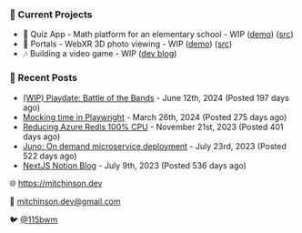 ### 📌 Current Projects
- 📝 Quiz App - Math platform for an elementary school - WIP ([demo](https://quiz-staging.mitchinson.dev/)) ([src](https://github.com/bmitchinson/budget-entry))
- 📸 Portals - WebXR 3D photo viewing - WIP ([demo](https://portals.mitchinson.dev/)) ([src](https://github.com/bmitchinson/vr-jpg-viewer-webxr))
- 🎶 Building a video game - WIP ([dev blog](https://blog.mitchinson.dev/playdate-dev-one))

### 📝 Recent Posts

- [(WIP) Playdate: Battle of the Bands](https://blog.mitchinson.dev/playdate-dev-one) - June 12th, 2024 (Posted 197 days ago)
- [Mocking time in Playwright](https://blog.mitchinson.dev/playwright-mock-time) - March 26th, 2024 (Posted 275 days ago)
- [Reducing Azure Redis 100% CPU](https://blog.mitchinson.dev/redis-cpu) - November 21st, 2023 (Posted 401 days ago)
- [Juno: On demand microservice deployment](https://blog.mitchinson.dev/juno) - July 23rd, 2023 (Posted 522 days ago)
- [NextJS Notion Blog](https://blog.mitchinson.dev/blog-2023) - July 9th, 2023 (Posted 536 days ago)

🌐 https://mitchinson.dev

💌 mitchinson.dev@gmail.com

🐦 [@115bwm](https://twitter.com/115bwm)